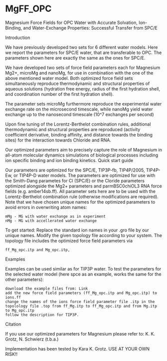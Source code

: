 # MgFF_OPC
Magnesium Force Fields for OPC Water with Accurate Solvation, Ion-Binding, and Water-Exchange Properties: Successful Transfer from SPC/E

Introduction

We have previously developed two sets for 6 different water models. Here we report the parameters for SPC/E water, that are transferable to OPC. The parameters shown here are exactly the same as the ones for SPC/E. 

We have developed two sets of force field parameters each for Magnesium Mg2+, microMg and nanoMg, for use in combination with the one of the above mentioned water model. Both optimized force field sets simultaneously reproduce thermodynamic and structural properties of aqueous solutions (hydration free energy, radius of the first hydration shell, and coordination number of the first hydration shell).

The parameter sets microMg furthermore reproduce the experimental water exchange rate on the microsecond timescale, while nanoMg yield water exchange up to the nanosecond timescale (10^7 exchanges per second)

Upon fine tuning of the Lorentz-Berthelot combination rules, additional thermodynamic and structural properties are reproduced (activity coefficient derivative, binding affinity, and distance towards the binding sites) for the interaction towards Chloride and RNA.

Our optimized parameters aim to precisely capture the role of Magnesium in all-atom molecular dynamics simulations of biological processes including ion specific binding and ion binding kinetics.
Quick start guide

Our parameters are optimized for the SPC/E, TIP3P-fb, TIP4P/2005, TIP4P-Ew, or TIP4P-D water models. The parameters are optimized for use with the Smith-Dang parametes for Cl (SPC/E) or the Cloride parameters optimized alongside the Mg2+ parameters and parmBSC0chiOL3 RNA force fields (e.g. amber14sb.ff). All parameter sets here are to be used with the Lorentz-Berthelot combination rule (otherwise modifications are required). Note that we have chosen unique names for the optimized parameters to avoid errors in overwriting atom names:

    mMg - MG with water exchange as in experiment
    nMg - MG with accellerated water exchange

To get started: Replace the standard ion names in your .gro file by our unique names. Modify the given topology file according to your system. The topology file includes the optimized force field parameters via

    ff_Mg_opc.itp and Mg_opc.itp,

Examples

Examples can be used similar as for TIP3P water. To test the parameters for the selected water model (here spce as an example, works the same for the other parameters):

    download the example files from: Link
    add the new force field parameters (ff_Mg_opc.itp and Mg_opc.itp) to ions.ff
    change the names of the ions force field parameter file .itp in the topolology file .top from ff_Mg.itp to ff_Mg_opc.itp and from Mg.itp to Mg_opc.itp
    follow the description for TIP3P.

Citation

If you use our optimized parameters for Magnesium please refer to: K. K. Grotz, N. Schwierz (t.b.a.)

Implementation has been tested by Kara K. Grotz. USE AT YOUR OWN RISK!!
